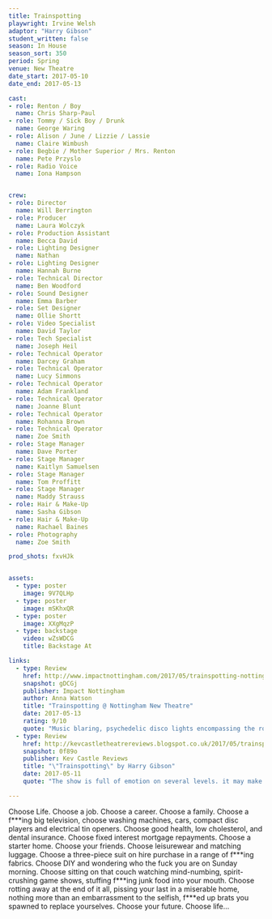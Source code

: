 ```yaml
---
title: Trainspotting
playwright: Irvine Welsh
adaptor: "Harry Gibson"
student_written: false
season: In House
season_sort: 350
period: Spring
venue: New Theatre
date_start: 2017-05-10
date_end: 2017-05-13

cast:
- role: Renton / Boy
  name: Chris Sharp-Paul
- role: Tommy / Sick Boy / Drunk
  name: George Waring
- role: Alison / June / Lizzie / Lassie
  name: Claire Wimbush
- role: Begbie / Mother Superior / Mrs. Renton
  name: Pete Przyslo
- role: Radio Voice
  name: Iona Hampson


crew:
- role: Director
  name: Will Berrington
- role: Producer
  name: Laura Wolczyk
- role: Production Assistant
  name: Becca David
- role: Lighting Designer
  name: Nathan
- role: Lighting Designer
  name: Hannah Burne
- role: Technical Director
  name: Ben Woodford
- role: Sound Designer
  name: Emma Barber
- role: Set Designer
  name: Ollie Shortt
- role: Video Specialist
  name: David Taylor
- role: Tech Specialist
  name: Joseph Heil
- role: Technical Operator
  name: Darcey Graham
- role: Technical Operator
  name: Lucy Simmons
- role: Technical Operator
  name: Adam Frankland
- role: Technical Operator
  name: Joanne Blunt
- role: Technical Operator
  name: Rohanna Brown
- role: Technical Operator
  name: Zoe Smith
- role: Stage Manager
  name: Dave Porter
- role: Stage Manager
  name: Kaitlyn Samuelsen
- role: Stage Manager
  name: Tom Proffitt
- role: Stage Manager
  name: Maddy Strauss
- role: Hair & Make-Up
  name: Sasha Gibson
- role: Hair & Make-Up
  name: Rachael Baines
- role: Photography
  name: Zoe Smith

prod_shots: fxvHJk


assets:
  - type: poster
    image: 9V7QLHp
  - type: poster
    image: mSKhxQR
  - type: poster
    image: XXgMqzP
  - type: backstage
    video: wZsWDCG
    title: Backstage At

links:
  - type: Review
    href: http://www.impactnottingham.com/2017/05/trainspotting-nottingham-new-theatre/
    snapshot: gDCGj
    publisher: Impact Nottingham
    author: Anna Watson
    title: "Trainspotting @ Nottingham New Theatre"
    date: 2017-05-13
    rating: 9/10
    quote: "Music blaring, psychedelic disco lights encompassing the room in colour and chaos. It is immediately clear that this is a production not to be missed."
  - type: Review
    href: http://kevcastletheatrereviews.blogspot.co.uk/2017/05/trainspotting-adapted-by-harry-gibson.html
    snapshot: 0f89o
    publisher: Kev Castle Reviews
    title: "\"Trainspotting\" by Harry Gibson"
    date: 2017-05-11
    quote: "The show is full of emotion on several levels. it may make you angry, you may feel a love to some of the characters, one thing that I can promise though is that you'll go away from this production with some sort of emotion and talking point."

---
```


Choose Life. Choose a job. Choose a career. Choose a family. Choose a f\*\*\*ing big television, choose washing machines, cars, compact disc players and electrical tin openers. Choose good health, low cholesterol, and dental insurance. Choose fixed interest mortgage repayments. Choose a starter home. Choose your friends. Choose leisurewear and matching luggage. Choose a three-piece suit on hire purchase in a range of f\*\*\*ing fabrics. Choose DIY and wondering who the fuck you are on Sunday morning. Choose sitting on that couch watching mind-numbing, spirit-crushing game shows, stuffing f\*\*\*ing junk food into your mouth. Choose rotting away at the end of it all, pissing your last in a miserable home, nothing more than an embarrassment to the selfish, f\*\*\*ed up brats you spawned to replace yourselves. Choose your future. Choose life...

